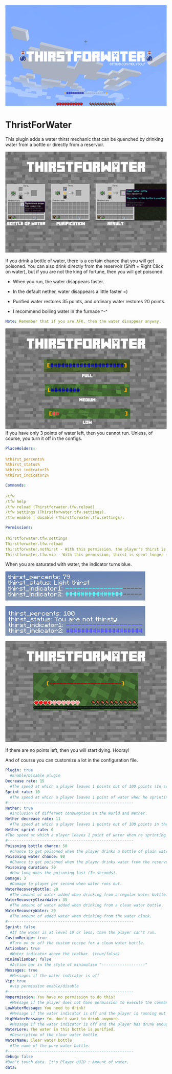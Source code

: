 [![logo](/images/11.png)](https://www.spigotmc.org/resources/thirstforwater.84634/)
# ThristForWater
This plugin adds a water thirst mechanic that can be quenched by drinking water from a bottle or directly from a reservoir.

![craft](/images/222.png)

If you drink a bottle of water, there is a certain chance that you will get poisoned. You can also drink directly from the reservoir (Shift + Right Click on water), but if you are not the king of fortune, then you will get poisoned.

- When you run, the water disappears faster.

- In the default nether, water disappears a little faster =)

- Purified water restores 35 points, and ordinary water restores 20 points.

- I recommend boiling water in the furnace ^-^

```yml
Note: Remember that if you are AFK, then the water disappear anyway.
```
![bar](/images/333.png)
If you have only 3 points of water left, then you cannot run. Unless, of course, you turn it off in the configs.

```yml
PlaceHolders:

%thirst_percents%
%thirst_status%
%thirst_indicator1%
%thirst_indicator2%
```
```yml
Commands:

/tfw
/tfw help
/tfw reload (Thirstforwater.tfw.reload)
/tfw settings (Thirstforwater.tfw.settings).
/tfw enable | disable (Thirstforwater.tfw.settings).
```
```yml
Permissions:

Thirstforwater.tfw.settings
Thirstforwater.tfw.reload
thirstforwater.nothirst - With this permission, the player's thirst is not reduced
Thirstforwater.tfw.vip - With this permission, thirst is spent longer (x2 slower)
```
When you are saturated with water, the indicator turns blue.

![placeholders](/images/5.png)

![placeholders](/images/6.png)

![zero](/images/444.png)

If there are no points left, then you will start dying. Hooray!

And of course you can customize a lot in the configuration file.

```yml
Plugin: true
  #Enable/Disable plugin
Decrease rate: 15
  #The speed at which a player leaves 1 points out of 100 points (In seconds).
Sprint rate: 10
  #The speed at which a player leaves 1 point of water when he sprinting (In seconds).
#-------------------------------------------------------
Nether: true
  #Inclusion of different consumption in the World and Nether.
Nether decrease rate: 11
  #The speed at which a player leaves 1 points out of 100 points in the Nether (In seconds).
Nether sprint rate: 6
#The speed at which a player leaves 1 point of water when he sprinting in the Nether (In seconds).
#-------------------------------------------------------
Poisoning bottle chance: 50
  #Chance to get poisoned when the player drinks a bottle of plain water.
Poisoning water chance: 90
  #Chance to get poisoned when the player drinks water from the reservoir.
Poisoning duration: 20
  #How long does the poisoning last (In seconds).
Damage: 3
  #Damage to player per second when water runs out.
WaterRecoveryBottle: 20
  #The amount of water added when drinking from a regular water bottle.
WaterRecoveryClearWater: 35
  #The amount of water added when drinking from a clean water bottle.
WaterRecoveryWater: 20
  #The amount of added water when drinking from the water block.
#-------------------------------------------------------
Sprint: false
  #If the water is at level 19 or less, then the player can't run.
CustomRecipe: true
  #Turn on or off the custom recipe for a clean water bottle.
Actionbar: true
  #Water indicator above the toolbar. (true/false)
Minimalismbar: false
  #Action bar in the style of minimalism "-------------------"
Messages: true
  #Messages if the water indicator is off
Vip: true
  #vip permission enable/disable
#-------------------------------------------------------
Nopermission: You have no permission to do this!
  #Message if the player does not have permission to execute the command
LowWaterMessage: You need to drink!
  #Message if the water indicator is off and the player is running out of water.
HighWaterMessage: You don't want to drink anymore.
  #Message if the water indicator is off and the player has drunk enough water.
WaterLore: The water in this bottle is purified.
  #Description of the clear water bottle.
WaterName: Clear water bottle
  #The name of the pure water bottle.
#-------------------------------------------------------
debug: false
#Don't touch data. It's Player UUID : Amount of water.
data:
```
